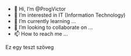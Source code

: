 - 👋 Hi, I’m @ProgVictor
- 👀 I’m interested in IT (Information Technology)
- 🌱 I’m currently learning ...
- 💞️ I’m looking to collaborate on ...
- 📫 How to reach me ...

Ez egy teszt szöveg
<!---
ProgVictor/ProgVictor is a ✨ special ✨ repository because its `README.md` (this file) appears on your GitHub profile.
You can click the Preview link to take a look at your changes.
--->
